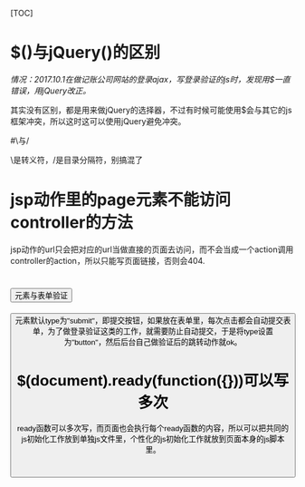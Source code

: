 [TOC]

# $()与jQuery()的区别

*情况：2017.10.1在做记账公司网站的登录ajax，写登录验证的js时，发现用$一直错误，用jQuery改正。*

其实没有区别，都是用来做jQuery的选择器，不过有时候可能使用$会与其它的js框架冲突，所以这时这可以使用jQuery避免冲突。


#\\与/

\\是转义符，/是目录分隔符，别搞混了


# jsp动作里的page元素不能访问controller的方法

jsp动作的url只会把对应的url当做直接的页面去访问，而不会当成一个action调用controller的action，所以只能写页面链接，否则会404.


# <button>元素与表单验证

<button>元素默认type为"submit"，即提交按钮，如果放在表单里，每次点击都会自动提交表单，为了做登录验证这类的工作，就需要防止自动提交，于是将type设置为"button"，然后后台自己做验证后的跳转动作就ok。


# $(document).ready(function({}))可以写多次

ready函数可以多次写，而页面也会执行每个ready函数的内容，所以可以把共同的js初始化工作放到单独js文件里，个性化的js初始化工作就放到页面本身的js脚本里。


#


